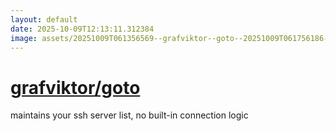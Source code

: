```yaml
---
layout: default
date: 2025-10-09T12:13:11.312384
image: assets/20251009T061356569--grafviktor--goto--20251009T061756186--cropped.png
---
```


# [grafviktor/goto](https://github.com/grafviktor/goto)

maintains your ssh server list, no built-in connection logic
